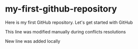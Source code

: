 # my-first-github-repository
Here is my first GitHub repository. Let's get started with GitHub

This line was modified manually during conflicts resolutions

New line was added locally